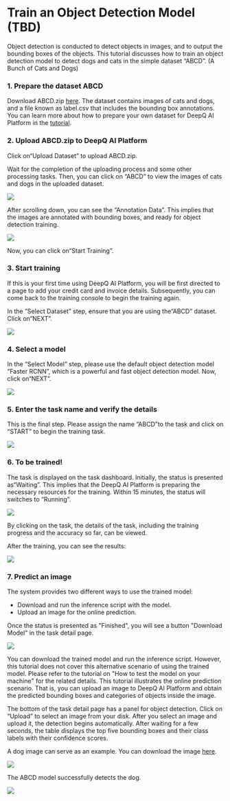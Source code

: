 # Train an Object Detection Model \(TBD\)

Object detection is conducted to detect objects in images, and to output the bounding boxes of the objects. This tutorial discusses how to train an object detection model to detect dogs and cats in the simple dataset “ABCD”. \(A Bunch of Cats and Dogs\)

### **1. Prepare the dataset ABCD**

Download ABCD.zip [here](https://storage.googleapis.com/aip-sample-dataset/ABCD.zip). The dataset contains images of cats and dogs, and a file known as label.csv that includes the bounding box annotations. You can learn more about how to prepare your own dataset for DeepQ AI Platform in the [tutorial](dataset/upload-dataset.md).

### 2. Upload ABCD.zip to DeepQ AI Platform

Click on“Upload Dataset” to upload ABCD.zip.

Wait for the completion of the uploading process and some other processing tasks. Then, you can click on “ABCD” to view the images of cats and dogs in the uploaded dataset.

![](.gitbook/assets/picture30.png)

After scrolling down, you can see the “Annotation Data”. This implies that the images are annotated with bounding boxes, and ready for object detection training.

![](.gitbook/assets/picture31.png)

Now, you can click on“Start Training”.

### 3. Start training

If this is your first time using DeepQ AI Platform, you will be first directed to a page to add your credit card and invoice details. Subsequently, you can come back to the training console to begin the training again.

In the ”Select Dataset” step, ensure that you are using the“ABCD” dataset. Click on“NEXT”.

![](.gitbook/assets/picture33.png)

### 4. Select a model

In the “Select Model” step, please use the default object detection model “Faster RCNN”, which is a powerful and fast object detection model. Now, click on“NEXT”.

![](.gitbook/assets/picture34.png)

### 5. Enter the task name and verify the details

This is the final step. Please assign the name “ABCD”to the task and click on “START” to begin the training task.

![](.gitbook/assets/picture35.png)

### 6. To be trained!

The task is displayed on the task dashboard. Initially, the status is presented as“Waiting”. This implies that the DeepQ AI Platform is preparing the necessary resources for the training. Within 15 minutes, the status will switches to “Running”.

![](.gitbook/assets/picture36.png)

By clicking on the task, the details of the task, including the training progress and the accuracy so far, can be viewed.

After the training, you can see the results:

![](.gitbook/assets/undefined.png)

### 7. Predict an image

The system provides two different ways to use the trained model:

* Download and run the inference script with the model.
* Upload an image for the online prediction.

Once the status is presented as "Finished", you will see a button "Download Model" in the task detail page.

![](.gitbook/assets/picture57.png)

You can download the trained model and run the inference script. However, this tutorial does not cover this alternative scenario of using the trained model. Please refer to the tutorial on "How to test the model on your machine" for the related details. This tutorial illustrates the online prediction scenario. That is, you can upload an image to DeepQ AI Platform and obtain the predicted bounding boxes and categories of objects inside the image.

The bottom of the task detail page has a panel for object detection. Click on “Upload” to select an image from your disk. After you select an image and upload it, the detection begins automatically. After waiting for a few seconds, the table displays the top five bounding boxes and their class labels with their confidence scores.

A dog image can serve as an example. You can download the image [here](https://storage.googleapis.com/aip-sample-dataset/dog_detection.jpg).

![](.gitbook/assets/picture39.png)

The ABCD model successfully detects the dog.

![](.gitbook/assets/picture40.png)

